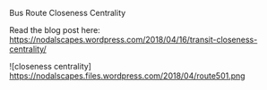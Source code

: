 Bus Route Closeness Centrality

Read the blog post here: https://nodalscapes.wordpress.com/2018/04/16/transit-closeness-centrality/

![closeness centrality] https://nodalscapes.files.wordpress.com/2018/04/route501.png
